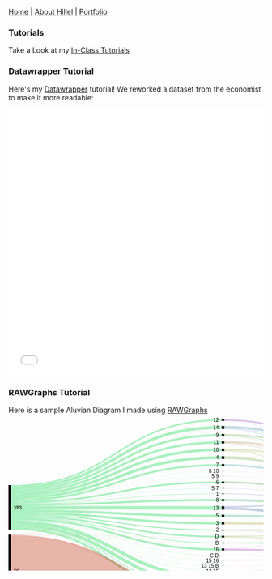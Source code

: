 [Home](https://hhochszt.github.io/94870-Portfolio) | [About Hillel](AboutHillel.md) | [Portfolio](Portfolio.md)

### Tutorials

Take a Look at my [In-Class Tutorials](tutorials.md)

### Datawrapper Tutorial
Here's my [Datawrapper](https://datawrapper.de) tutorial! We reworked a dataset from the economist to make it more readable:
<iframe title="Facebook Likes" aria-label="Interactive pie chart" id="datawrapper-chart-84GYP" src="//datawrapper.dwcdn.net/84GYP/1/" scrolling="no" frameborder="0" style="width: 0; min-width: 100% !important; border: none;" height="527"></iframe><script type="text/javascript">!function(){"use strict";window.addEventListener("message",function(a){if(void 0!==a.data["datawrapper-height"])for(var e in a.data["datawrapper-height"]){var t=document.getElementById("datawrapper-chart-"+e)||document.querySelector("iframe[src*='"+e+"']");t&&(t.style.height=a.data["datawrapper-height"][e]+"px")}})}();</script>

### RAWGraphs Tutorial
Here is a sample Aluvian Diagram I made using [RAWGraphs](https://Rawgraphs.io)
<svg width="848" height="520" xmlns="http://www.w3.org/2000/svg"><g transform="translate(0, 10)"><g class="links" fill="none" stroke-opacity="0.4"><path d="M5,188.59816653934314C213.25,188.59816653934314,213.25,218.94957983193314,421.5,218.94957983193314" stroke-width="2.2841864018334608" style="stroke: rgb(47, 220, 100);"></path><path d="M5,145.37433155080225C213.25,145.37433155080225,213.25,45.72574484339179,421.5,45.72574484339179" stroke-width="4.39266615737204" style="stroke: rgb(47, 220, 100);"></path><path d="M5,185.17188693659295C213.25,185.17188693659295,213.25,205.523300229183,421.5,205.523300229183" stroke-width="4.5683728036669216" style="stroke: rgb(47, 220, 100);"></path><path d="M5,150.11841100076407C213.25,150.11841100076407,213.25,60.46982429335355,421.5,60.46982429335355" stroke-width="5.095492742551566" style="stroke: rgb(47, 220, 100);"></path><path d="M5,191.40947288006126C213.25,191.40947288006126,213.25,231.76088617265128,421.5,231.76088617265128" stroke-width="3.33842627960275" style="stroke: rgb(47, 220, 100);"></path><path d="M5,155.3896103896105C213.25,155.3896103896105,213.25,75.7410236822003,421.5,75.7410236822003" stroke-width="5.446906035141329" style="stroke: rgb(47, 220, 100);"></path><path d="M5,140.9816653934302C213.25,140.9816653934302,213.25,31.333078686019686,421.5,31.333078686019686" stroke-width="4.39266615737204" style="stroke: rgb(47, 220, 100);"></path><path d="M5,164.26279602750202C213.25,164.26279602750202,213.25,124.61420932009185,421.5,124.61420932009185" stroke-width="3.5141329258976315" style="stroke: rgb(47, 220, 100);"></path><path d="M5,193.78151260504217C213.25,193.78151260504217,213.25,244.30863254392702,421.5,244.30863254392702" stroke-width="1.4056531703590527" style="stroke: rgb(47, 220, 100);"></path><path d="M5,169.27043544690616C213.25,169.27043544690616,213.25,159.62184873949593,421.5,159.62184873949593" stroke-width="4.041252864782276" style="stroke: rgb(47, 220, 100);"></path><path d="M5,180.51566080977858C213.25,180.51566080977858,213.25,190.8670741023684,421.5,190.8670741023684" stroke-width="4.744079449961803" style="stroke: rgb(47, 220, 100);"></path><path d="M5,160.1336898395723C213.25,160.1336898395723,213.25,90.48510313216218,421.5,90.48510313216218" stroke-width="4.041252864782276" style="stroke: rgb(47, 220, 100);"></path><path d="M5,209.3315508021392C213.25,209.3315508021392,213.25,330.034377387319,421.5,330.034377387319" stroke-width="6.501145912910618" style="stroke: rgb(47, 220, 100);"></path><path d="M5,135.9740259740261C213.25,135.9740259740261,213.25,16.149732620320705,421.5,16.149732620320705" stroke-width="5.622612681436211" style="stroke: rgb(47, 220, 100);"></path><path d="M5,162.41787624140576C213.25,162.41787624140576,213.25,112.76928953399559,421.5,112.76928953399559" stroke-width="0.17570664629488159" style="stroke: rgb(47, 220, 100);"></path><path d="M5,174.7173414820475C213.25,174.7173414820475,213.25,175.0687547746373,421.5,175.0687547746373" stroke-width="6.8525592055003814" style="stroke: rgb(47, 220, 100);"></path><path d="M5,166.8105423987778C213.25,166.8105423987778,213.25,147.16195569136758,421.5,147.16195569136758" stroke-width="0.8785332314744079" style="stroke: rgb(47, 220, 100);"></path><path d="M5,202.83040488922856C213.25,202.83040488922856,213.25,313.5332314744084,421.5,313.5332314744084" stroke-width="6.501145912910618" style="stroke: rgb(47, 220, 100);"></path><path d="M5,215.83269671504982C213.25,215.83269671504982,213.25,357.41405653170403,421.5,357.41405653170403" stroke-width="4.041252864782276" style="stroke: rgb(47, 220, 100);"></path><path d="M5,213.19709702062661C213.25,213.19709702062661,213.25,344.0756302521013,421.5,344.0756302521013" stroke-width="1.2299465240641712" style="stroke: rgb(47, 220, 100);"></path><path d="M5,166.19556913674572C213.25,166.19556913674572,213.25,136.5469824293355,421.5,136.5469824293355" stroke-width="0.35141329258976317" style="stroke: rgb(47, 220, 100);"></path><path d="M5,162.24216959511088C213.25,162.24216959511088,213.25,102.5935828877007,421.5,102.5935828877007" stroke-width="0.17570664629488159" style="stroke: rgb(47, 220, 100);"></path><path d="M5,131.58135981665404C213.25,131.58135981665404,213.25,1.581359816653849,421.5,1.581359816653849" stroke-width="3.1627196333078684" style="stroke: rgb(47, 220, 100);"></path><path d="M5,196.50496562261281C213.25,196.50496562261281,213.25,257.2077922077926,421.5,257.2077922077926" stroke-width="4.041252864782276" style="stroke: rgb(47, 220, 100);"></path><path d="M5,199.14056531703605C213.25,199.14056531703605,213.25,289.8433919022159,421.5,289.8433919022159" stroke-width="0.17570664629488159" style="stroke: rgb(47, 220, 100);"></path><path d="M5,198.70129870129884C213.25,198.70129870129884,213.25,269.4041252864787,421.5,269.4041252864787" stroke-width="0.35141329258976317" style="stroke: rgb(47, 220, 100);"></path><path d="M5,198.96485867074117C213.25,198.96485867074117,213.25,279.667685255921,421.5,279.667685255921" stroke-width="0.17570664629488159" style="stroke: rgb(47, 220, 100);"></path><path d="M5,199.40412528647838C213.25,199.40412528647838,213.25,300.1069518716582,421.5,300.1069518716582" stroke-width="0.35141329258976317" style="stroke: rgb(47, 220, 100);"></path><path d="M5,299.7173414820476C213.25,299.7173414820476,213.25,429.71734148204786,421.5,429.71734148204786" stroke-width="140.56531703590528" style="stroke: rgb(197, 71, 40);"></path><path d="M5,229.08326967150515C213.25,229.08326967150515,213.25,345.04201680672315,421.5,345.04201680672315" stroke-width="0.7028265851795263" style="stroke: rgb(197, 71, 40);"></path><path d="M5,228.1168831168833C213.25,228.1168831168833,213.25,19.048892284186252,421.5,19.048892284186252" stroke-width="0.17570664629488159" style="stroke: rgb(197, 71, 40);"></path><path d="M5,227.9411764705884C213.25,227.9411764705884,213.25,3.250572956455224,421.5,3.250572956455224" stroke-width="0.17570664629488159" style="stroke: rgb(197, 71, 40);"></path><path d="M5,228.29258976317817C213.25,228.29258976317817,213.25,233.5179526356001,421.5,233.5179526356001" stroke-width="0.17570664629488159" style="stroke: rgb(197, 71, 40);"></path><path d="M5,228.46829640947306C213.25,228.46829640947306,213.25,245.09931245225397,421.5,245.09931245225397" stroke-width="0.17570664629488159" style="stroke: rgb(197, 71, 40);"></path><path d="M5,228.64400305576794C213.25,228.64400305576794,213.25,333.37280366692175,421.5,333.37280366692175" stroke-width="0.17570664629488159" style="stroke: rgb(197, 71, 40);"></path><path d="M426.5,218.4224598930485C634.75,218.4224598930485,634.75,215.21008403361353,843,215.21008403361353" stroke-width="1.2299465240641712" style="stroke: rgb(191, 138, 105);"></path><path d="M426.5,219.56455309396523C634.75,219.56455309396523,634.75,259.3850267379679,843,259.3850267379679" stroke-width="1.0542398777692896" style="stroke: rgb(191, 138, 105);"></path><path d="M426.5,46.51642475171876C634.75,46.51642475171876,634.75,186.1306340718106,843,186.1306340718106" stroke-width="1.0542398777692896" style="stroke: rgb(191, 155, 105);"></path><path d="M426.5,44.75935828876994C634.75,44.75935828876994,634.75,136.06951871657748,843,136.06951871657748" stroke-width="2.4598930481283423" style="stroke: rgb(191, 155, 105);"></path><path d="M426.5,47.48281130634061C634.75,47.48281130634061,634.75,252.62032085561498,843,252.62032085561498" stroke-width="0.8785332314744079" style="stroke: rgb(191, 155, 105);"></path><path d="M426.5,395.1031321619561C634.75,395.1031321619561,634.75,229.70588235294125,843,229.70588235294125" stroke-width="21.436210847975552" style="stroke: rgb(191, 105, 122);"></path><path d="M426.5,369.88922841864064C634.75,369.88922841864064,634.75,159.17494270435444,843,159.17494270435444" stroke-width="28.991596638655462" style="stroke: rgb(191, 105, 122);"></path><path d="M426.5,452.9106187929722C634.75,452.9106187929722,634.75,327.9106187929718,843,327.9106187929718" stroke-width="94.17876241405654" style="stroke: rgb(191, 105, 122);"></path><path d="M426.5,205.523300229183C634.75,205.523300229183,634.75,212.31092436974797,843,212.31092436974797" stroke-width="4.5683728036669216" style="stroke: rgb(191, 188, 105);"></path><path d="M426.5,61.26050420168051C634.75,61.26050420168051,634.75,187.36058059587475,843,187.36058059587475" stroke-width="1.4056531703590527" style="stroke: rgb(177, 191, 105);"></path><path d="M426.5,59.23987776928937C634.75,59.23987776928937,634.75,138.61726508785327,843,138.61726508785327" stroke-width="2.635599694423224" style="stroke: rgb(177, 191, 105);"></path><path d="M426.5,62.49045072574468C634.75,62.49045072574468,634.75,253.58670741023684,843,253.58670741023684" stroke-width="1.0542398777692896" style="stroke: rgb(177, 191, 105);"></path><path d="M426.5,231.23376623376666C634.75,231.23376623376666,634.75,216.61573720397257,843,216.61573720397257" stroke-width="1.5813598166539342" style="stroke: rgb(160, 191, 105);"></path><path d="M426.5,230.2673796791448C634.75,230.2673796791448,634.75,143.6249045072574,843,143.6249045072574" stroke-width="0.35141329258976317" style="stroke: rgb(160, 191, 105);"></path><path d="M426.5,232.8151260504206C634.75,232.8151260504206,634.75,260.70282658517954,843,260.70282658517954" stroke-width="1.5813598166539342" style="stroke: rgb(160, 191, 105);"></path><path d="M426.5,76.35599694423239C634.75,76.35599694423239,634.75,190.17188693659284,843,190.17188693659284" stroke-width="4.2169595110771585" style="stroke: rgb(144, 191, 105);"></path><path d="M426.5,73.63254392666171C634.75,73.63254392666171,634.75,140.550038197097,843,140.550038197097" stroke-width="1.2299465240641712" style="stroke: rgb(144, 191, 105);"></path><path d="M426.5,32.475171886936415C634.75,32.475171886936415,634.75,185.0763941940413,843,185.0763941940413" stroke-width="1.0542398777692896" style="stroke: rgb(127, 191, 105);"></path><path d="M426.5,30.542398777692718C634.75,30.542398777692718,634.75,133.43391902215424,843,133.43391902215424" stroke-width="2.8113063407181054" style="stroke: rgb(127, 191, 105);"></path><path d="M426.5,33.26585179526338C634.75,33.26585179526338,634.75,251.91749427043544,843,251.91749427043544" stroke-width="0.5271199388846448" style="stroke: rgb(127, 191, 105);"></path><path d="M426.5,124.5263559969444C634.75,124.5263559969444,634.75,198.16653934300996,843,198.16653934300996" stroke-width="3.33842627960275" style="stroke: rgb(111, 191, 105);"></path><path d="M426.5,126.28342245989322C634.75,126.28342245989322,634.75,254.2016806722689,843,254.2016806722689" stroke-width="0.17570664629488159" style="stroke: rgb(111, 191, 105);"></path><path d="M426.5,244.0450725744847C634.75,244.0450725744847,634.75,217.66997708174185,843,217.66997708174185" stroke-width="0.5271199388846448" style="stroke: rgb(105, 191, 116);"></path><path d="M426.5,243.69365928189492C634.75,243.69365928189492,634.75,143.88846447669974,843,143.88846447669974" stroke-width="0.17570664629488159" style="stroke: rgb(105, 191, 116);"></path><path d="M426.5,244.74789915966423C634.75,244.74789915966423,634.75,261.9327731092437,843,261.9327731092437" stroke-width="0.8785332314744079" style="stroke: rgb(105, 191, 116);"></path><path d="M426.5,159.62184873949593C634.75,159.62184873949593,634.75,203.08632543926666,843,203.08632543926666" stroke-width="4.041252864782276" style="stroke: rgb(105, 191, 133);"></path><path d="M426.5,343.7242169595115C634.75,343.7242169595115,634.75,218.72421695951115,843,218.72421695951115" stroke-width="0.5271199388846448" style="stroke: rgb(105, 191, 149);"></path><path d="M426.5,344.6906035141334C634.75,344.6906035141334,634.75,280.11841100076396,843,280.11841100076396" stroke-width="1.4056531703590527" style="stroke: rgb(105, 191, 149);"></path><path d="M426.5,190.8670741023684C634.75,190.8670741023684,634.75,207.6546982429336,843,207.6546982429336" stroke-width="4.744079449961803" style="stroke: rgb(105, 191, 166);"></path><path d="M426.5,90.57295645530962C634.75,90.57295645530962,634.75,194.21313980137512,843,194.21313980137512" stroke-width="3.865546218487395" style="stroke: rgb(105, 191, 182);"></path><path d="M426.5,88.55233002291848C634.75,88.55233002291848,634.75,141.2528647822765,843,141.2528647822765" stroke-width="0.17570664629488159" style="stroke: rgb(105, 191, 182);"></path><path d="M426.5,326.9595110771586C634.75,326.9595110771586,634.75,218.28495034377394,843,218.28495034377394" stroke-width="0.35141329258976317" style="stroke: rgb(105, 182, 191);"></path><path d="M426.5,330.29793735676134C634.75,330.29793735676134,634.75,276.25286478227656,843,276.25286478227656" stroke-width="6.325439266615737" style="stroke: rgb(105, 182, 191);"></path><path d="M426.5,17.81894576012208C634.75,17.81894576012208,634.75,184.11000763941945,843,184.11000763941945" stroke-width="0.8785332314744079" style="stroke: rgb(105, 166, 191);"></path><path d="M426.5,15.359052711993739C634.75,15.359052711993739,634.75,130.00763941940406,843,130.00763941940406" stroke-width="4.041252864782276" style="stroke: rgb(105, 166, 191);"></path><path d="M426.5,18.697478991596487C634.75,18.697478991596487,634.75,251.2146676852559,843,251.2146676852559" stroke-width="0.8785332314744079" style="stroke: rgb(105, 166, 191);"></path><path d="M426.5,112.76928953399559C634.75,112.76928953399559,634.75,196.40947288006114,843,196.40947288006114" stroke-width="0.17570664629488159" style="stroke: rgb(105, 149, 191);"></path><path d="M426.5,173.83880825057315C634.75,173.83880825057315,634.75,205.19480519480524,843,205.19480519480524" stroke-width="0.17570664629488159" style="stroke: rgb(105, 133, 191);"></path><path d="M426.5,172.6967150496564C634.75,172.6967150496564,634.75,142.39495798319322,843,142.39495798319322" stroke-width="2.1084797555385792" style="stroke: rgb(105, 133, 191);"></path><path d="M426.5,176.21084797555406C634.75,176.21084797555406,634.75,256.5737203972498,843,256.5737203972498" stroke-width="4.5683728036669216" style="stroke: rgb(105, 133, 191);"></path><path d="M426.5,147.16195569136758C634.75,147.16195569136758,634.75,200.6264323911383,843,200.6264323911383" stroke-width="0.8785332314744079" style="stroke: rgb(105, 116, 191);"></path><path d="M426.5,310.54621848739544C634.75,310.54621848739544,634.75,218.02139037433162,843,218.02139037433162" stroke-width="0.17570664629488159" style="stroke: rgb(111, 105, 191);"></path><path d="M426.5,310.37051184110055C634.75,310.37051184110055,634.75,144.59129106187928,843,144.59129106187928" stroke-width="0.17570664629488159" style="stroke: rgb(111, 105, 191);"></path><path d="M426.5,313.7089381207033C634.75,313.7089381207033,634.75,270.0152788388083,843,270.0152788388083" stroke-width="6.149732620320855" style="stroke: rgb(111, 105, 191);"></path><path d="M426.5,136.5469824293355C634.75,136.5469824293355,634.75,200.0114591291062,843,200.0114591291062" stroke-width="0.35141329258976317" style="stroke: rgb(127, 105, 191);"></path><path d="M426.5,102.5935828877007C634.75,102.5935828877007,634.75,196.23376623376626,843,196.23376623376626" stroke-width="0.17570664629488159" style="stroke: rgb(144, 105, 191);"></path><path d="M426.5,1.4935064935064082C634.75,1.4935064935064082,634.75,126.49350649350643,843,126.49350649350643" stroke-width="2.987012987012987" style="stroke: rgb(160, 105, 191);"></path><path d="M426.5,3.162719633307783C634.75,3.162719633307783,634.75,250.5996944232238,843,250.5996944232238" stroke-width="0.35141329258976317" style="stroke: rgb(160, 105, 191);"></path><path d="M426.5,255.45072574484377C634.75,255.45072574484377,634.75,144.2398777692895,843,144.2398777692895" stroke-width="0.5271199388846448" style="stroke: rgb(177, 105, 191);"></path><path d="M426.5,257.4713521772349C634.75,257.4713521772349,634.75,264.1291061879298,843,264.1291061879298" stroke-width="3.5141329258976315" style="stroke: rgb(177, 105, 191);"></path><path d="M426.5,289.8433919022159C634.75,289.8433919022159,634.75,266.50114591291066,843,266.50114591291066" stroke-width="0.17570664629488159" style="stroke: rgb(191, 105, 188);"></path><path d="M426.5,269.4041252864787C634.75,269.4041252864787,634.75,266.06187929717345,843,266.06187929717345" stroke-width="0.35141329258976317" style="stroke: rgb(191, 105, 171);"></path><path d="M426.5,279.667685255921C634.75,279.667685255921,634.75,266.3254392666158,843,266.3254392666158" stroke-width="0.17570664629488159" style="stroke: rgb(191, 105, 155);"></path><path d="M426.5,300.1069518716582C634.75,300.1069518716582,634.75,266.764705882353,843,266.764705882353" stroke-width="0.35141329258976317" style="stroke: rgb(191, 105, 138);"></path></g><g class="nodes" font-family="Arial, Helvetica" font-size="10"><g><rect x="421.5" y="355.3934300993129" height="144.60656990068722" width="5" fill="#000"></rect><text x="415.5" y="427.6967150496565" dy="0.35em" text-anchor="end">0</text></g><g><rect x="421.5" y="146.72268907563037" height="0.878533231474421" width="5" fill="#000"></rect><text x="415.5" y="147.16195569136758" dy="0.35em" text-anchor="end">1</text></g><g><rect x="421.5" y="57.92207792207776" height="5.095492742551869" width="5" fill="#000"></rect><text x="415.5" y="60.469824293353696" dy="0.35em" text-anchor="end">10</text></g><g><rect x="421.5" y="43.52941176470577" height="4.392666157371991" width="5" fill="#000"></rect><text x="415.5" y="45.725744843391766" dy="0.35em" text-anchor="end">11</text></g><g><rect x="421.5" y="-8.526512829121202e-14" height="3.338426279602686" width="5" fill="#000"></rect><text x="415.5" y="1.6692131398012577" dy="0.35em" text-anchor="end">12</text></g><g><rect x="421.5" y="171.64247517188713" height="6.85255920550037" width="5" fill="#000"></rect><text x="415.5" y="175.0687547746373" dy="0.35em" text-anchor="end">13</text></g><g><rect x="421.5" y="299.93124522536334" height="0.3514132925897684" width="5" fill="#000"></rect><text x="415.5" y="300.1069518716582" dy="0.35em" text-anchor="end">13 15</text></g><g><rect x="421.5" y="289.75553857906846" height="0.1757066462948842" width="5" fill="#000"></rect><text x="415.5" y="289.8433919022159" dy="0.35em" text-anchor="end">13 15 B</text></g><g><rect x="421.5" y="13.3384262796026" height="5.798319327731065" width="5" fill="#000"></rect><text x="415.5" y="16.237585943468133" dy="0.35em" text-anchor="end">14</text></g><g><rect x="421.5" y="310.2826585179531" height="6.5011459129106015" width="5" fill="#000"></rect><text x="415.5" y="313.5332314744084" dy="0.35em" text-anchor="end">15</text></g><g><rect x="421.5" y="279.5798319327736" height="0.1757066462948842" width="5" fill="#000"></rect><text x="415.5" y="279.667685255921" dy="0.35em" text-anchor="end">15 16</text></g><g><rect x="421.5" y="255.18716577540144" height="4.0412528647823365" width="5" fill="#000"></rect><text x="415.5" y="257.20779220779264" dy="0.35em" text-anchor="end">16</text></g><g><rect x="421.5" y="217.80748663101642" height="2.2841864018334945" width="5" fill="#000"></rect><text x="415.5" y="218.94957983193316" dy="0.35em" text-anchor="end">2</text></g><g><rect x="421.5" y="203.23911382734954" height="4.568372803666875" width="5" fill="#000"></rect><text x="415.5" y="205.52330022918298" dy="0.35em" text-anchor="end">3</text></g><g><rect x="421.5" y="73.01757066462963" height="5.44690603514141" width="5" fill="#000"></rect><text x="415.5" y="75.74102368220034" dy="0.35em" text-anchor="end">4</text></g><g><rect x="421.5" y="188.4950343773875" height="4.744079449962044" width="5" fill="#000"></rect><text x="415.5" y="190.86707410236852" dy="0.35em" text-anchor="end">5</text></g><g><rect x="421.5" y="136.3712757830406" height="0.3514132925897684" width="5" fill="#000"></rect><text x="415.5" y="136.5469824293355" dy="0.35em" text-anchor="end">5 7</text></g><g><rect x="421.5" y="112.68143621084815" height="0.1757066462948842" width="5" fill="#000"></rect><text x="415.5" y="112.76928953399559" dy="0.35em" text-anchor="end">5 9</text></g><g><rect x="421.5" y="122.85714285714303" height="3.51413292589757" width="5" fill="#000"></rect><text x="415.5" y="124.61420932009182" dy="0.35em" text-anchor="end">6</text></g><g><rect x="421.5" y="88.46447669977104" height="4.041252864782223" width="5" fill="#000"></rect><text x="415.5" y="90.48510313216215" dy="0.35em" text-anchor="end">7</text></g><g><rect x="421.5" y="157.6012223071048" height="4.0412528647823365" width="5" fill="#000"></rect><text x="415.5" y="159.62184873949596" dy="0.35em" text-anchor="end">8</text></g><g><rect x="421.5" y="102.50572956455326" height="0.1757066462948842" width="5" fill="#000"></rect><text x="415.5" y="102.5935828877007" dy="0.35em" text-anchor="end">8 10</text></g><g><rect x="421.5" y="29.136745607333665" height="4.392666157372105" width="5" fill="#000"></rect><text x="415.5" y="31.333078686019718" dy="0.35em" text-anchor="end">9</text></g><g><rect x="421.5" y="343.4606569900692" height="1.9327731092437261" width="5" fill="#000"></rect><text x="415.5" y="344.42704354469106" dy="0.35em" text-anchor="end">A</text></g><g><rect x="421.5" y="243.60580595874748" height="1.5813598166539578" width="5" fill="#000"></rect><text x="415.5" y="244.39648586707446" dy="0.35em" text-anchor="end">B</text></g><g><rect x="421.5" y="326.7838044308637" height="6.676852559205486" width="5" fill="#000"></rect><text x="415.5" y="330.12223071046645" dy="0.35em" text-anchor="end">C</text></g><g><rect x="421.5" y="269.2284186401838" height="0.3514132925897684" width="5" fill="#000"></rect><text x="415.5" y="269.4041252864787" dy="0.35em" text-anchor="end">C D</text></g><g><rect x="421.5" y="230.0916730328499" height="3.51413292589757" width="5" fill="#000"></rect><text x="415.5" y="231.8487394957987" dy="0.35em" text-anchor="end">D</text></g><g><rect x="843" y="183.67074102368224" height="56.753246753246685" width="5" fill="#000"></rect><text x="837" y="212.04736440030558" dy="0.35em" text-anchor="end">1</text></g><g><rect x="843" y="124.99999999999994" height="48.6707410236823" width="5" fill="#000"></rect><text x="837" y="149.3353705118411" dy="0.35em" text-anchor="end">2</text></g><g><rect x="843" y="250.42398777692893" height="124.5760122230711" width="5" fill="#000"></rect><text x="837" y="312.71199388846446" dy="0.35em" text-anchor="end">3</text></g><g><rect x="0" y="227.85332314744096" height="142.1466768525589" width="5" fill="#000"></rect><text x="11" y="298.9266615737204" dy="0.35em" text-anchor="start">no</text></g><g><rect x="0" y="130.0000000000001" height="87.85332314744085" width="5" fill="#000"></rect><text x="11" y="173.92666157372054" dy="0.35em" text-anchor="start">yes</text></g></g></g></svg>
